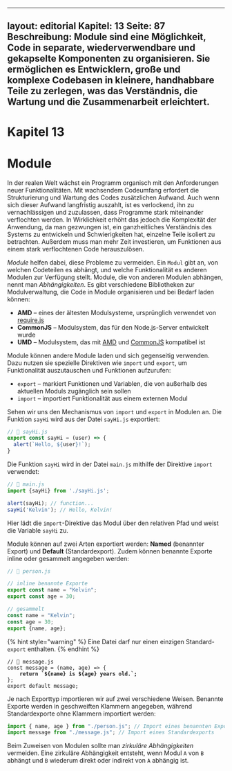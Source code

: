 ---
layout: editorial
Kapitel: 13
Seite: 87
Beschreibung: Module sind eine Möglichkeit, Code in separate, wiederverwendbare und gekapselte Komponenten zu organisieren. Sie ermöglichen es Entwicklern, große und komplexe Codebasen in kleinere, handhabbare Teile zu zerlegen, was das Verständnis, die Wartung und die Zusammenarbeit erleichtert.
--------------------------------------------------------------------------------------------------------------------------------------------------------------------------------------------------------------------------------------------------------------------------------------------------------

# Kapitel 13
# Module

In der realen Welt wächst ein Programm organisch mit den Anforderungen neuer Funktionalitäten. Mit wachsendem Codeumfang erfordert die Strukturierung und Wartung des Codes zusätzlichen Aufwand. Auch wenn sich dieser Aufwand langfristig auszahlt, ist es verlockend, ihn zu vernachlässigen und zuzulassen, dass Programme stark miteinander verflochten werden. In Wirklichkeit erhöht das jedoch die Komplexität der Anwendung, da man gezwungen ist, ein ganzheitliches Verständnis des Systems zu entwickeln und Schwierigkeiten hat, einzelne Teile isoliert zu betrachten. Außerdem muss man mehr Zeit investieren, um Funktionen aus einem stark verflochtenen Code herauszulösen.

*Module* helfen dabei, diese Probleme zu vermeiden. Ein `Modul` gibt an, von welchen Codeteilen es abhängt, und welche Funktionalität es anderen Modulen zur Verfügung stellt. Module, die von anderen Modulen abhängen, nennt man *Abhängigkeiten*. Es gibt verschiedene Bibliotheken zur Modulverwaltung, die Code in Module organisieren und bei Bedarf laden können:

* **AMD** – eines der ältesten Modulsysteme, ursprünglich verwendet von [require.js](https://requirejs.org/)
* **CommonJS** – Modulsystem, das für den Node.js-Server entwickelt wurde
* **UMD** – Modulsystem, das mit [AMD](https://requirejs.org/docs/whyamd.html#amd) und [CommonJS](https://requirejs.org/docs/whyamd.html#commonjs) kompatibel ist

Module können andere Module laden und sich gegenseitig verwenden. Dazu nutzen sie spezielle Direktiven wie `import` und `export`, um Funktionalität auszutauschen und Funktionen aufzurufen:

* `export` – markiert Funktionen und Variablen, die von außerhalb des aktuellen Moduls zugänglich sein sollen
* `import` – importiert Funktionalität aus einem externen Modul

Sehen wir uns den Mechanismus von `import` und `export` in Modulen an. Die Funktion `sayHi` wird aus der Datei `sayHi.js` exportiert:

```javascript
// 📁 sayHi.js
export const sayHi = (user) => {
  alert(`Hello, ${user}!`);
}
```

Die Funktion `sayHi` wird in der Datei `main.js` mithilfe der Direktive `import` verwendet:

```javascript
// 📁 main.js
import {sayHi} from './sayHi.js';

alert(sayHi); // function...
sayHi('Kelvin'); // Hello, Kelvin!
```

Hier lädt die `import`-Direktive das Modul über den relativen Pfad und weist die Variable `sayHi` zu.

Module können auf zwei Arten exportiert werden: **Named** (benannter Export) und **Default** (Standardexport). Zudem können benannte Exporte inline oder gesammelt angegeben werden:

```javascript
// 📁 person.js 

// inline benannte Exporte
export const name = "Kelvin";
export const age = 30;

// gesammelt
const name = "Kelvin";
const age = 30;
export {name, age};
```

{% hint style="warning" %}
Eine Datei darf nur einen einzigen Standard-`export` enthalten.
{% endhint %}

<pre class="language-javascript"><code class="lang-javascript">// 📁 message.js 
const message = (name, age) => {
<strong>    return `${name} is ${age} years old.`;
</strong>};
export default message;
</code></pre>

Je nach Exporttyp importieren wir auf zwei verschiedene Weisen. Benannte Exporte werden in geschweiften Klammern angegeben, während Standardexporte ohne Klammern importiert werden:

```javascript
import { name, age } from "./person.js"; // Import eines benannten Exports
import message from "./message.js"; // Import eines Standardexports
```

Beim Zuweisen von Modulen sollte man *zirkuläre Abhängigkeiten* vermeiden. Eine zirkuläre Abhängigkeit entsteht, wenn Modul `A` von `B` abhängt und `B` wiederum direkt oder indirekt von `A` abhängig ist.
